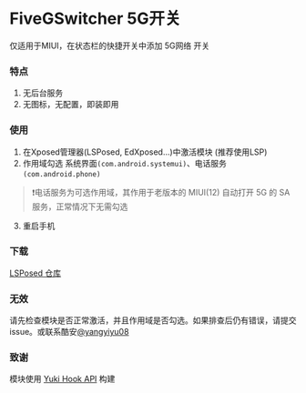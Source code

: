 # FiveGSwitcher 5G开关
仅适用于MIUI，在状态栏的快捷开关中添加 5G网络 开关

### 特点
1. 无后台服务
2. 无图标，无配置，即装即用

### 使用
1. 在Xposed管理器(LSPosed, EdXposed...)中激活模块 (推荐使用LSP)
2. 作用域勾选 系统界面`(com.android.systemui)`、电话服务`(com.android.phone)`
>❗电话服务为可选作用域，其作用于老版本的 MIUI(12) 自动打开 5G 的 SA 服务，正常情况下无需勾选
3. 重启手机

### 下载
[LSPosed 仓库](https://github.com/Xposed-Modules-Repo/com.qingyu.mi5g/releases)

### 无效
请先检查模块是否正常激活，并且作用域是否勾选。如果排查后仍有错误，请提交issue。或联系酷安[@yangyiyu08](http://www.coolapk.com/u/1188320)

### 致谢
模块使用 [Yuki Hook API](https://github.com/fankes/YukiHookAPI) 构建
